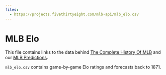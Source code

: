 ```yaml
---
files:
  - https://projects.fivethirtyeight.com/mlb-api/mlb_elo.csv
---
```

# MLB Elo

This file contains links to the data behind [The Complete History Of MLB](https://projects.fivethirtyeight.com/complete-history-of-mlb/) and our [MLB Predictions](https://projects.fivethirtyeight.com/2018-mlb-predictions/).

`mlb_elo.csv` contains game-by-game Elo ratings and forecasts back to 1871.
